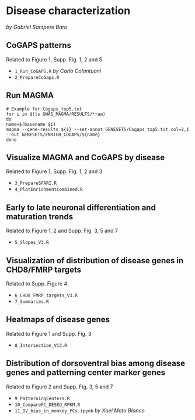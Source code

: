# Disease characterization
_by Gabriel Santpere Baro_ 

## CoGAPS patterns  
Related to Figure 1, Supp. Fig. 1, 2 and 5
- `1_Run_CoGAPS.R` _by Carlo Colantuoni_
- `2_PrepareCoGaps.R` 

## Run MAGMA
```{bash}
# Example for Cogaps_top5.txt
for i in $(ls GWAS_MAGMA/RESULTS/*raw)
do
name=$(basename $i)
magma --gene-results ${i} --set-annot GENESETS/Cogaps_top5.txt col=2,1 --out GENESETS/ENRICH_COGAPS/${name}
done
```

## Visualize MAGMA and CoGAPS by disease
Related to Figure 1, Supp. Fig. 1, 2 and 3
- `3_PrepareSFARI.R`
- `4_PlotEnrichmentCombined.R`

## Early to late neuronal differentiation and maturation trends
Related to Figure 1, 2 and Supp. Fig. 3, 5 and 7
- `5_Slopes_V3.R` 

## Visualization of distribution of disease genes in CHD8/FMRP targets
Related to Supp. Figure 4
- `6_CHD8_FMRP_targets_V3.R`
- `7_Summaries.R`

## Heatmaps of disease genes
Related to Figure 1 and Supp. Fig. 3
- `8_Intersection_V13.R` 

## Distribution of dorsoventral bias among disease genes and patterning center marker genes
Related to Figure 2 and Supp. Fig. 3, 5 and 7
- `9_PatterningCenters.R`
- `10_CompareFC_DESEQ_RPKM.R`
- `11_DV_bias_in_monkey_PCs.ipynb` _by Xoel Mato Blanco_